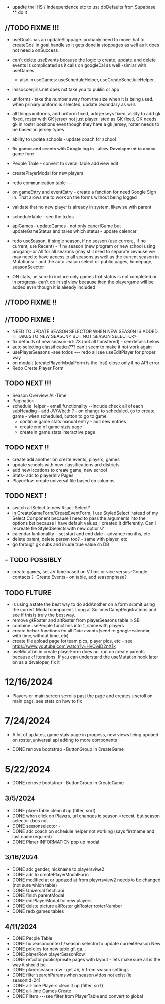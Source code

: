 - upadte the IHS / Indeependence etc to use dbDefaults from Supabase
  \*\* do it

## //TODO FIXME !!!

- useGoals has an updateStoppage. probably need to move that to createGoal in goal handle so it gets done in stoppages as well as it does not need a onSuccess
- can't delete useEvents because the logic to create, update, and delete events is complicated as it calls on googleCal as well
  -similar with useGames

  - also in useGames: useScheduleHelper,
    useCreateScheduleHelper,

- ihssoccergirls.net does not take you to public or app
- uniforms - take the number away from the size when it is being used. when primary uniform is selected, update secondary as well.
- all things uniforms, add uniform fixed, add jerseys fixed, ability to add gk fixed, roster with GK jersey not just player listed as GK fixed, GK needs gk in roster positions even though they have a gk jersey, roster needs to be based on jersey types
- ability to update schools - update coach for school

- fix games and events with Google log in - allow Development to acces game form

- People Table - convert to overall table add view edit

- createPlayerModal for new players

- redo communication table ---
- on gameEntry and eventEntry - create a function for need Google Sign in. That allows me to work on the forms without being logged
- validate that no new player is already in system, likewise with parent

- scheduleTable - see the todos
- apiGames - updateGames - not only cancelGame but updateGameStatus and takes which status - update calendar
- redo useSeason, if single season, if no season (use current , if no current, use Recent) - if no season (new program or new school using progam)- or All for all seasons (may still need to separate bevause we may need to have access to all seasons as well as the current season in Mutations) - add the auto season select on public pages, homepage, seasonSelector

- ON stats, be sure to include only games that status is not completed or in progress- can't do in sql view because then the playergame will be added even though it is already included

## //TODO FIXME !!

## //TODO FIXME !

- NEED TO UPDATE SEASON SELECTOR WHEN NEW SEASON IS ADDED. IT TAKES TO NEW SEASON< BUT NOT SEASON SELECTOR>
- fix defaults of new season -id: 23 (not all transfered) - see details below
- auto selecting classification??? can't seem to make it not work again
- usePlayerSeasons -see todos --- redo all see useEditPlayer for proper way
- on modals (createPlayerModalForm is the first) close only if no API error
- Redo Create Player Form

## TODO NEXT !!!

- Season Overview All-Time
- Pagination
- schedule Helper - email functionality --include check all of each subHeading - add JV/V/both ? - on change to scheduled, go to create game - when scheduled, button to go to game
  - continue game stats manual entry - add new entries
  - create end of game stats page
  - create in game stats interactive page

## TODO NEXT !!

- create add another on create events, players, games
- update schools with new classifications and districts
- add new locations to create game, new school
- Stats- add to playerIniv Pages
- PlayerRow, create universal file based on columns

## TODO NEXT !

- switch all Select to new React-Select?
- in CreateGameForm/CreateEventForm, I use StyledSelect instead of my Select Component because I need to pass the arguments into the options but because I have default values, I created it differently. Can I recreate the StyledSelects with new options?
- calendar funtionality - set start and end date - advance months, etc
- delete parent, delete person too? - same with player, etc
- go through gk subs and inlude true value on DB

## - TODO POSSIBLY

- create games, set JV time based on V time or vice versus
  -Google contacts ?
  -Create Events - on table, add seasonphase?

## TODO FUTURE

- is using a state the best way to do addAnother on a form submit using the current Modal component. Loog at SummerCampRegistrations and see if this is truly the best way.
- remove gkRoster and altRoster from playerSeasons table in SB
- combine usePeople functions into 1, same with players
- create helper functions for all Date events (send to google calendar, with time, without time, etc)
- create file upload page for team pics, player pics, etc - see https://www.youtube.com/watch?v=HvOvdD2nX1k
- useMutation in create playerForm does not run on create parents because of iterations. If you can understand the useMutation hook later on as a developer, fix it

# 12/16/2024

- Players on main screen scrrolls past the page and creates a scroll on main page, see stats on how to fix

# 7/24/2024

- A lot of updates, game stats page in progress, new views being updaed on roster, universal api adding to more components

- DONE remove bootstrap - ButtonGroup in CreateGame

# 5/22/2024

- DONE remove bootstrap - ButtonGroup in CreateGame

## 3/5/2024

- DONE playerTable clean it up (filter, sort)
- DONE when click on Players, url changes to season =recent, but season selector does not
- DONE seasonselector -
- DONE add coach on schedule helper not working (says firstname and last name required)
- DONE Player INFORMATION pop up modal

## 3/16/2024

- DONE add gender, nickname to playersviwe2
- DONE add to createPlayerModalForm
- DONE modified at or updated at from playersview2 needs to be changed (not sure which table)
- DONE Universal fetch api
- DONE finish parentModal
- DONE editPlayerModal for new players
- DONE delete picture altRoster gkRoster rosterNumber
- DONE redo games tables

## 4/11/2024

- DONE People Table
- DONE fix seasoncontext / season selector to update currentSeason New
- DONE policies for new table gf, ga...
- DONE playerRow playerSeasonRow
- DONE refactor public/private pages with layout - lets make sure all is the way it should be
- DONE playerseason row - get JV, V from season settings
- DONE filter searchParams when season # dos not exist (ie seasonId=24)
- DONE all-time Players clean it up (filter, sort)
- DONE all-time Games Create
- DONE Filters ---see filter from PlayerTable and convert to global

##
